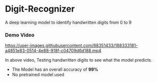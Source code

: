 # Digit-Recognizer
A deep learning model to identify handwritten digits from 0 to 9



### Demo Video

https://user-images.githubusercontent.com/88351433/188333181-a4851e83-0514-4e88-918f-c04709d6d188.mp4

In above video, Testing handwritten digits to see what the model predicts.

- The Model has an overall accuracy of **99%** 
- No pretrained model used 
